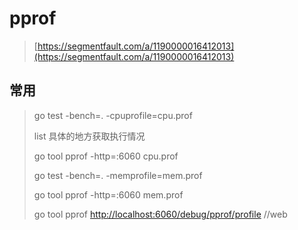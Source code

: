 # pprof

> [https://segmentfault.com/a/1190000016412013](https://segmentfault.com/a/1190000016412013)

## 常用

> go test -bench=. -cpuprofile=cpu.prof
>
> list 具体的地方获取执行情况
>
> go tool pprof -http=:6060 cpu.prof
>
> go test -bench=. -memprofile=mem.prof
>
> go tool pprof -http=:6060 mem.prof
>
> go tool pprof [http://localhost:6060/debug/pprof/profile](http://localhost:6060/debug/pprof/profile)   //web



